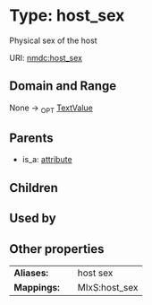
# Type: host_sex


Physical sex of the host

URI: [nmdc:host_sex](https://microbiomedata/meta/host_sex)


## Domain and Range

None ->  <sub>OPT</sub> [TextValue](TextValue.md)

## Parents

 *  is_a: [attribute](attribute.md)

## Children


## Used by


## Other properties

|  |  |  |
| --- | --- | --- |
| **Aliases:** | | host sex |
| **Mappings:** | | MIxS:host_sex |


